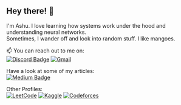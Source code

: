 Hey there! 👋
---

I'm Ashu. I love learning how systems work under the hood and understanding neural networks. <br>
Sometimes, I wander off and look into random stuff. I like mangoes.

<!--
### 🌐 **Ongoing Rust Projects**
- something that's kind of a database ..where you can store data with simple commands
- a lox interpreter from the codecrafters challenge
- a micro-kernel from Phillip Oppperman's blog

### 📫 How to Reach Me
- **Email:** pandaashutosh340@gmail.com
- **Discord ID:** 1128746304189780118

### 🌱 Currently Learning
- Advanced **Rust** concepts
- Crafting Interpreters by Robert Nystorm
-->

📫 You can reach out to me on:<br>
[![Discord Badge](https://img.shields.io/badge/Discord-2D48AA?style=for-the-badge&logo=discord&logoColor=white)](https://discordapp.com/users/1128746304189780118)
[![Gmail](https://img.shields.io/badge/Gmail-C13146?style=for-the-badge&logo=gmail&logoColor=white)](mailto:zenzap34@gmail.com)

Have a look at some of my articles: <br> 
[![Medium Badge](https://img.shields.io/badge/Medium-12100E?style=for-the-badge&logo=medium&logoColor=white)](https://medium.com/@zen-zap)

Other Profiles:<br>
[![LeetCode](https://img.shields.io/badge/LeetCode-000000?style=for-the-badge&logo=LeetCode&logoColor=#d16c06)](https://leetcode.com/u/zen-zap/)
[![Kaggle](https://img.shields.io/badge/Kaggle-035a7d?style=for-the-badge&logo=kaggle&logoColor=white)](https://www.kaggle.com/ashup340)
[![Codeforces](https://img.shields.io/badge/Codeforces-445f9d?style=for-the-badge&logo=Codeforces&logoColor=white)](https://codeforces.com/profile/Zeph340)
